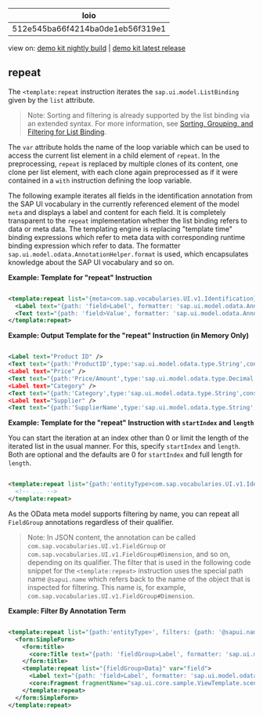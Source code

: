<!-- loio512e545ba66f4214ba0de1eb56f319e1 -->

| loio |
| -----|
| 512e545ba66f4214ba0de1eb56f319e1 |

<div id="loio">

view on: [demo kit nightly build](https://openui5nightly.hana.ondemand.com/#/topic/512e545ba66f4214ba0de1eb56f319e1) | [demo kit latest release](https://openui5.hana.ondemand.com/#/topic/512e545ba66f4214ba0de1eb56f319e1)</div>

## repeat

The `<template:repeat` instruction iterates the `sap.ui.model.ListBinding` given by the `list` attribute.

> Note:
> Sorting and filtering is already supported by the list binding via an extended syntax. For more information, see [Sorting, Grouping, and Filtering for List Binding](Sorting,_Grouping,_and_Filtering_for_List_Binding_ec79a5d.md).
> 
> 

The `var` attribute holds the name of the loop variable which can be used to access the current list element in a child element of `repeat`. In the preprocessing, `repeat` is replaced by multiple clones of its content, one clone per list element, with each clone again preprocessed as if it were contained in a `with` instruction defining the loop variable.

The following example iterates all fields in the identification annotation from the SAP UI vocabulary in the currently referenced element of the model `meta` and displays a label and content for each field. It is completely transparent to the `repeat` implementation whether the list binding refers to data or meta data. The templating engine is replacing "template time" binding expressions which refer to meta data with corresponding runtime binding expression which refer to data. The formatter `sap.ui.model.odata.AnnotationHelper.format` is used, which encapsulates knowledge about the SAP UI vocabulary and so on.

**Example: Template for "repeat" Instruction**

``` xml

<template:repeat list="{meta>com.sap.vocabularies.UI.v1.Identification}" var="field">
  <Label text="{path: 'field>Label', formatter: 'sap.ui.model.odata.AnnotationHelper.format'}" />
  <Text text="{path: 'field>Value', formatter: 'sap.ui.model.odata.AnnotationHelper.format'}" />
</template:repeat>
```

**Example: Output Template for the "repeat" Instruction \(in Memory Only\)**

``` xml

<Label text="Product ID" />
<Text text="{path:'ProductID',type:'sap.ui.model.odata.type.String',constraints:{"nullable":false,"maxLength":10}}" />
<Label text="Price" />
<Text text="{path:'Price/Amount',type:'sap.ui.model.odata.type.Decimal',constraints:{"precision":13,"scale":3}}" />
<Label text="Category" />
<Text text="{path:'Category',type:'sap.ui.model.odata.type.String',constraints:{"maxLength":40}}" />
<Label text="Supplier" />
<Text text="{path:'SupplierName',type:'sap.ui.model.odata.type.String',constraints:{"maxLength":80}}" />
```

**Example: Template for the "repeat" Instruction with `startIndex` and `length`**

You can start the iteration at an index other than 0 or limit the length of the iterated list in the usual manner. For this, specify `startIndex` and `length`. Both are optional and the defaults are 0 for `startIndex` and full length for `length`.

``` xml

<template:repeat list="{path:'entityType>com.sap.vocabularies.UI.v1.Identification',startIndex:1,length:3}" var="field">
  <!-- ... -->
</template:repeat>
```

As the OData meta model supports filtering by name, you can repeat all `FieldGroup` annotations regardless of their qualifier.

> Note:
> In JSON content, the annotation can be called `com.sap.vocabularies.UI.v1.FieldGroup` or `com.sap.vocabularies.UI.v1.FieldGroup#Dimension`, and so on, depending on its qualifier. The filter that is used in the following code snippet for the `<template:repeat>` instruction uses the special path name `@sapui.name` which refers back to the name of the object that is inspected for filtering. This name is, for example, `com.sap.vocabularies.UI.v1.FieldGroup#Dimension`.
> 
> 

**Example: Filter By Annotation Term**

``` xml

<template:repeat list="{path:'entityType>', filters: {path: '@sapui.name', operator: 'StartsWith', value1: 'com.sap.vocabularies.UI.v1.FieldGroup'}}" var="fieldGroup">
  <form:SimpleForm>
    <form:title>
      <core:Title text="{path: 'fieldGroup>Label', formatter: 'sap.ui.model.odata.AnnotationHelper.format'}"/>
    </form:title>
    <template:repeat list="{fieldGroup>Data}" var="field">
      <Label text="{path: 'field>Label', formatter: 'sap.ui.model.odata.AnnotationHelper.format'}"/>
      <core:Fragment fragmentName="sap.ui.core.sample.ViewTemplate.scenario.Field" type="XML"/>
    </template:repeat>
  </form:SimpleForm>
</template:repeat>
```

